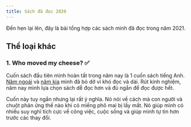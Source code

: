 ```yaml
---
title: Sách đã đọc 2020
---
```


Đến hẹn lại lên, đây là bài tổng hợp các sách mình đã đọc trong năm 2021.

## Thể loại khác

### 1. Who moved my cheese? ✅

Cuốn sách đầu tiên mình hoàn tất trong năm nay là 1 cuốn sách tiếng Anh. [Năm ngoái](https://hontap.info/sach-da-doc-2020/) và [năm kia](https://hontap.info/sach-da-doc-2019/) mình đã bỏ dở vì khó đọc và dài. Rút kinh nghiệm, năm nay mình lựa chọn sách dễ đọc hơn và đủ ngắn để đọc được hết.

Cuốn này tuy ngắn nhưng lại rất ý nghĩa. Nó nói về cách mà con người và chuột phản ứng thế nào khi có miếng phô mai bị lấy mất. Nó giúp mình có nhiều suy nghĩ tích cực về công việc, cuộc sống và giúp mình tự tin hơn trước các thay đổi.
